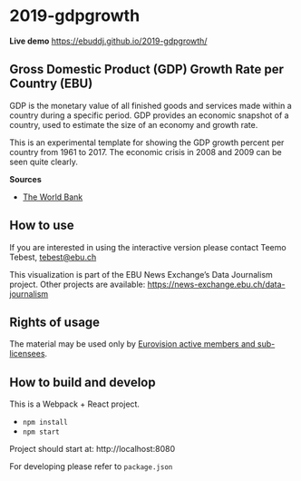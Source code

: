# 2019-gdpgrowth

**Live demo** https://ebuddj.github.io/2019-gdpgrowth/

## Gross Domestic Product (GDP) Growth Rate per Country (EBU)

GDP is the monetary value of all finished goods and services made within a country during a specific period. GDP provides an economic snapshot of a country, used to estimate the size of an economy and growth rate. 

This is an experimental template for showing the GDP growth percent per country from 1961 to 2017. The economic crisis in 2008 and 2009 can be seen quite clearly.

**Sources**
* [The World Bank](https://data.worldbank.org/indicator/NY.GDP.PCAP.KD.ZG)

## How to use

If you are interested in using the interactive version please contact Teemo Tebest, tebest@ebu.ch

This visualization is part of the EBU News Exchange’s Data Journalism project. Other projects are available: https://news-exchange.ebu.ch/data-journalism

## Rights of usage

The material may be used only by [Eurovision active members and sub-licensees](https://www.ebu.ch/eurovision-news/members-and-sublicensees).

## How to build and develop

This is a Webpack + React project.

* `npm install`
* `npm start`

Project should start at: http://localhost:8080

For developing please refer to `package.json`